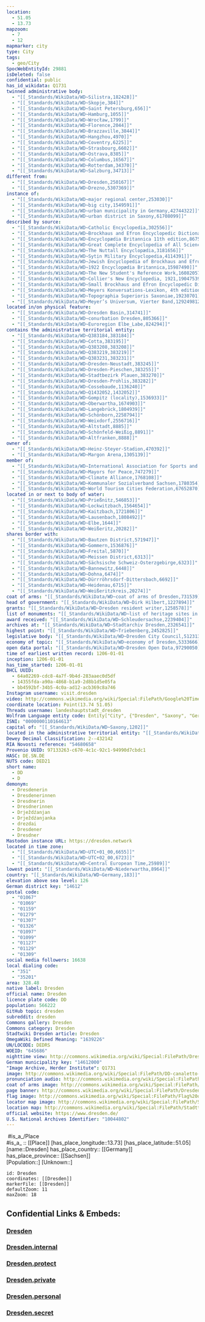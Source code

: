 ```yaml
---
location:
  - 51.05
  - 13.73
mapzoom:
  - 7
  - 12
mapmarker: city
type: City
tags:
  - geo/City
SpocWebEntityId: 29881
isDeleted: false
confidential: public
has_id_wikidata: Q1731
twinned administrative body:
  - "[[_Standards/WikiData/WD~Silistra,182428]]"
  - "[[_Standards/WikiData/WD~Skopje,384]]"
  - "[[_Standards/WikiData/WD~Saint Petersburg,656]]"
  - "[[_Standards/WikiData/WD~Hamburg,1055]]"
  - "[[_Standards/WikiData/WD~Wrocław,1799]]"
  - "[[_Standards/WikiData/WD~Florence,2044]]"
  - "[[_Standards/WikiData/WD~Brazzaville,3844]]"
  - "[[_Standards/WikiData/WD~Hangzhou,4970]]"
  - "[[_Standards/WikiData/WD~Coventry,6225]]"
  - "[[_Standards/WikiData/WD~Strasbourg,6602]]"
  - "[[_Standards/WikiData/WD~Ostrava,8385]]"
  - "[[_Standards/WikiData/WD~Columbus,16567]]"
  - "[[_Standards/WikiData/WD~Rotterdam,34370]]"
  - "[[_Standards/WikiData/WD~Salzburg,34713]]"
different from:
  - "[[_Standards/WikiData/WD~Dresden,250167]]"
  - "[[_Standards/WikiData/WD~Drezno,5307369]]"
instance of:
  - "[[_Standards/WikiData/WD~major regional center,253030]]"
  - "[[_Standards/WikiData/WD~big city,1549591]]"
  - "[[_Standards/WikiData/WD~urban municipality in Germany,42744322]]"
  - "[[_Standards/WikiData/WD~urban district in Saxony,61708099]]"
described by source:
  - "[[_Standards/WikiData/WD~Catholic Encyclopedia,302556]]"
  - "[[_Standards/WikiData/WD~Brockhaus and Efron Encyclopedic Dictionary,602358]]"
  - "[[_Standards/WikiData/WD~Encyclopædia Britannica 11th edition,867541]]"
  - "[[_Standards/WikiData/WD~Great Complete Encyclopedia of All Sciences and Arts,1547546]]"
  - "[[_Standards/WikiData/WD~The Nuttall Encyclopædia,3181656]]"
  - "[[_Standards/WikiData/WD~Sytin Military Encyclopedia,4114391]]"
  - "[[_Standards/WikiData/WD~Jewish Encyclopedia of Brockhaus and Efron,4173137]]"
  - "[[_Standards/WikiData/WD~1922 Encyclopædia Britannica,15987490]]"
  - "[[_Standards/WikiData/WD~The New Student's Reference Work,16082057]]"
  - "[[_Standards/WikiData/WD~Collier's New Encyclopedia, 1921,19047539]]"
  - "[[_Standards/WikiData/WD~Small Brockhaus and Efron Encyclopedic Dictionary,19180675]]"
  - "[[_Standards/WikiData/WD~Meyers Konversations-Lexikon, 4th edition (1885–1890),19219752]]"
  - "[[_Standards/WikiData/WD~Topographia Superioris Saxoniae,19230701]]"
  - "[[_Standards/WikiData/WD~Meyer’s Universum, Vierter Band,129249812]]"
located in/on physical feature:
  - "[[_Standards/WikiData/WD~Dresden Basin,314741]]"
  - "[[_Standards/WikiData/WD~conurbation Dresden,805366]]"
  - "[[_Standards/WikiData/WD~Euroregion Elbe_Labe,824294]]"
contains the administrative territorial entity:
  - "[[_Standards/WikiData/WD~Q383184,383184]]"
  - "[[_Standards/WikiData/WD~Cotta,383195]]"
  - "[[_Standards/WikiData/WD~Q383208,383208]]"
  - "[[_Standards/WikiData/WD~Q383219,383219]]"
  - "[[_Standards/WikiData/WD~Q383231,383231]]"
  - "[[_Standards/WikiData/WD~Dresden-Neustadt,383245]]"
  - "[[_Standards/WikiData/WD~Dresden-Pieschen,383255]]"
  - "[[_Standards/WikiData/WD~Stadtbezirk Plauen,383270]]"
  - "[[_Standards/WikiData/WD~Dresden-Prohlis,383282]]"
  - "[[_Standards/WikiData/WD~Cossebaude,1136240]]"
  - "[[_Standards/WikiData/WD~Q1432052,1432052]]"
  - "[[_Standards/WikiData/WD~Gompitz (locality),1536933]]"
  - "[[_Standards/WikiData/WD~Oberwartha,1674903]]"
  - "[[_Standards/WikiData/WD~Langebrück,1804939]]"
  - "[[_Standards/WikiData/WD~Schönborn,2258794]]"
  - "[[_Standards/WikiData/WD~Weixdorf,2556716]]"
  - "[[_Standards/WikiData/WD~Altstadt,8885]]"
  - "[[_Standards/WikiData/WD~Schönfeld-Weißig,8891]]"
  - "[[_Standards/WikiData/WD~Altfranken,8888]]"
owner of:
  - "[[_Standards/WikiData/WD~Heinz-Steyer-Stadion,470392]]"
  - "[[_Standards/WikiData/WD~Margon Arena,1305139]]"
member of:
  - "[[_Standards/WikiData/WD~International Association for Sports and Leisure Facilities,475646]]"
  - "[[_Standards/WikiData/WD~Mayors for Peace,747279]]"
  - "[[_Standards/WikiData/WD~Climate Alliance,1768108]]"
  - "[[_Standards/WikiData/WD~Kommunaler Sozialverband Sachsen,1780354]]"
  - "[[_Standards/WikiData/WD~World Tourism Cities Federation,67652870]]"
located in or next to body of water:
  - "[[_Standards/WikiData/WD~Prießnitz,546853]]"
  - "[[_Standards/WikiData/WD~Lockwitzbach,1564654]]"
  - "[[_Standards/WikiData/WD~Kaitzbach,1721806]]"
  - "[[_Standards/WikiData/WD~Lausenbach,1808492]]"
  - "[[_Standards/WikiData/WD~Elbe,1644]]"
  - "[[_Standards/WikiData/WD~Weißeritz,20282]]"
shares border with:
  - "[[_Standards/WikiData/WD~Bautzen District,571947]]"
  - "[[_Standards/WikiData/WD~Gommern,1536876]]"
  - "[[_Standards/WikiData/WD~Freital,5870]]"
  - "[[_Standards/WikiData/WD~Meissen District,6313]]"
  - "[[_Standards/WikiData/WD~Sächsische Schweiz-Osterzgebirge,6323]]"
  - "[[_Standards/WikiData/WD~Bannewitz,6448]]"
  - "[[_Standards/WikiData/WD~Dohna,6474]]"
  - "[[_Standards/WikiData/WD~Dürrröhrsdorf-Dittersbach,6692]]"
  - "[[_Standards/WikiData/WD~Heidenau,6715]]"
  - "[[_Standards/WikiData/WD~Weißeritzkreis,20274]]"
coat of arms: "[[_Standards/WikiData/WD~coat of arms of Dresden,731539]]"
head of government: "[[_Standards/WikiData/WD~Dirk Hilbert,1227894]]"
grants: "[[_Standards/WikiData/WD~Dresden resident writer,1258578]]"
list of monuments: "[[_Standards/WikiData/WD~list of heritage sites in Dresden,1842110]]"
award received: "[[_Standards/WikiData/WD~Schleudersachse,2239404]]"
archives at: "[[_Standards/WikiData/WD~Stadtarchiv Dresden,2326541]]"
highest point: "[[_Standards/WikiData/WD~Triebenberg,2452825]]"
legislative body: "[[_Standards/WikiData/WD~Dresden City Council,5123134]]"
economy of topic: "[[_Standards/WikiData/WD~economy of Dresden,5333666]]"
open data portal: "[[_Standards/WikiData/WD~Dresden Open Data,97290050]]"
time of earliest written record: 1206-01-01 
inception: 1206-01-01  
has_time_started: 1206-01-01  
BHCL UUID:
  - 64a02269-cdc8-4a7f-9b4d-283aaec0d5df
  - 14355fda-a90a-4868-b1a9-2d8b1d5e05fa
  - bb4592bf-34b5-4c0a-ad12-acb369c8a746
Instagram username: visit.dresden
video: http://commons.wikimedia.org/wiki/Special:FilePath/Google%20Timelapse-%20Dresden%2C%20Germany.webm
coordinate location: Point(13.74 51.05)
Threads username: landeshauptstadt_dresden
Wolfram Language entity code: Entity["City", {"Dresden", "Saxony", "Germany"}]
ISNI: "0000000110164613"
capital of: "[[_Standards/WikiData/WD~Saxony,1202]]"
located in the administrative territorial entity: "[[_Standards/WikiData/WD~Saxony,1202]]"
Dewey Decimal Classification: 2--432142
RIA Novosti reference: "54680658"
Provenio UUID: 97133263-c670-4c1c-92c1-94990d7cbdc1
HASC: DE.SN.DE
NUTS code: DED21
short name:
  - DD
  - D
demonym:
  - Dresdenerin
  - Dresdenerinnen
  - Dresdnerin
  - Dresdnerinnen
  - Drježdźanjan
  - Drježdźanjanka
  - drezdai
  - Dresdener
  - Dresdner
Mastodon instance URL: https://dresden.network
located in time zone:
  - "[[_Standards/WikiData/WD~UTC+01_00,6655]]"
  - "[[_Standards/WikiData/WD~UTC+02_00,6723]]"
  - "[[_Standards/WikiData/WD~Central European Time,25989]]"
lowest point: "[[_Standards/WikiData/WD~Niederwartha,8964]]"
country: "[[_Standards/WikiData/WD~Germany,183]]"
elevation above sea level: 126
German district key: "14612"
postal code:
  - "01067"
  - "01069"
  - "01159"
  - "01279"
  - "01307"
  - "01326"
  - "01097"
  - "01099"
  - "01127"
  - "01129"
  - "01309"
social media followers: 16638
local dialing code:
  - "351"
  - "35201"
area: 328.48
native label: Dresden
official name: Dresden
licence plate code: DD
population: 566222
GitHub topic: dresden
subreddit: dresden
Commons gallery: Dresden
Commons category: Dresden
Stadtwiki Dresden article: Dresden
OmegaWiki Defined Meaning: "1639226"
UN/LOCODE: DEDRS
WOEID: "645686"
nighttime view: http://commons.wikimedia.org/wiki/Special:FilePath/Dresden%20from%20Albertbr%C3%BCcke.jpg
German municipality key: "14612000"
"Image Archive, Herder Institute": Q1731
image: http://commons.wikimedia.org/wiki/Special:FilePath/DD-canaletto-blick.jpg
pronunciation audio: http://commons.wikimedia.org/wiki/Special:FilePath/De-Dresden.oga
coat of arms image: http://commons.wikimedia.org/wiki/Special:FilePath/Dresden%20Stadtwappen.svg
page banner: http://commons.wikimedia.org/wiki/Special:FilePath/Dresden%20Wikivoyage%20banner.png
flag image: http://commons.wikimedia.org/wiki/Special:FilePath/Flag%20of%20Dresden.svg
locator map image: http://commons.wikimedia.org/wiki/Special:FilePath/Saxony%20DD.svg
location map: http://commons.wikimedia.org/wiki/Special:FilePath/Stadtteile%20in%20Dresden.svg
official website: https://www.dresden.de/
U.S. National Archives Identifier: "10044802"
---
```

﻿
﻿#is_a_/Place  
#is_a_ :: [[Place]] 
[has_place_longitude::13.73] 
[has_place_latitude::51.05] 
[name::Dresden] 
has_place_country:: [[Germany]]  
has_place_province:: [[Sachsen]]  
[Population::] 
[Unknown::] 


```leaflet
id: Dresden
coordinates: [[Dresden]] 
markerFile: [[Dresden]] 
defaultZoom: 11 
maxZoom: 18
```


## Confidential Links & Embeds: 

### [Dresden](/_public/Earth/Continent/Europe/Europe~Central/Germany/Germany~East/Sachsen/counties~Sachsen/Dresden.md) 

### [Dresden.internal](/_internal/Earth/Continent/Europe/Europe~Central/Germany/Germany~East/Sachsen/counties~Sachsen/Dresden.internal.md) 

### [Dresden.protect](/_protect/Earth/Continent/Europe/Europe~Central/Germany/Germany~East/Sachsen/counties~Sachsen/Dresden.protect.md) 

### [Dresden.private](/_private/Earth/Continent/Europe/Europe~Central/Germany/Germany~East/Sachsen/counties~Sachsen/Dresden.private.md) 

### [Dresden.personal](/_personal/Earth/Continent/Europe/Europe~Central/Germany/Germany~East/Sachsen/counties~Sachsen/Dresden.personal.md) 

### [Dresden.secret](/_secret/Earth/Continent/Europe/Europe~Central/Germany/Germany~East/Sachsen/counties~Sachsen/Dresden.secret.md) 
